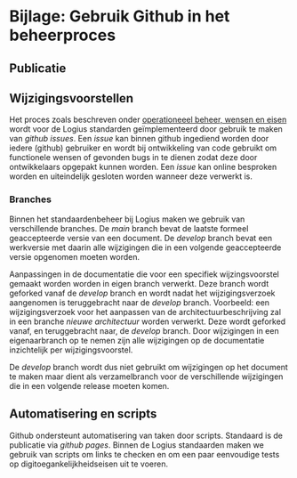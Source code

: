 # Bijlage: Gebruik Github in het beheerproces

## Publicatie

## Wijzigingsvoorstellen

Het proces zoals beschreven onder
[operationeeel beheer, wensen en eisen](#wensen-en-eisen)
wordt voor de Logius standarden geïmplementeerd door gebruik te maken
van _github issues_. Een _issue_ kan binnen github ingediend worden
door iedere (github) gebruiker en wordt bij ontwikkeling van code
gebruikt om functionele wensen of gevonden bugs in te dienen zodat
deze door ontwikkelaars opgepakt kunnen worden. Een _issue_ kan
online besproken worden en uiteindelijk gesloten worden wanneer
deze verwerkt is.

### Branches

Binnen het standaardenbeheer bij Logius maken we gebruik van verschillende
branches. De _main_ branch bevat de laatste formeel geaccepteerde versie
van een document. De _develop_ branch bevat een werkversie met daarin alle
wijzigingen die in een volgende geaccepteerde versie opgenomen moeten
worden.

Aanpassingen in de documentatie die voor een specifiek wijzingsvoorstel
gemaakt worden worden in eigen branch verwerkt. Deze branch wordt geforked vanaf de _develop_ branch en wordt nadat het wijzigingsverzoek aangenomen
is teruggebracht naar de _develop_ branch. Voorbeeld: een wijzigingsverzoek
voor het aanpassen van de architectuurbeschrijving zal in een branche _nieuwe architectuur_ worden verwerkt. Deze wordt geforked vanaf, en
teruggebracht naar, de _develop_ branch. Door wijzigingen in een eigenaarbranch op te nemen zijn alle wijzigingen op de documentatie inzichtelijk per wijzigingsvoorstel.

De _develop_ branch wordt dus niet gebruikt om wijzigingen op het document
te maken maar dient als verzamelbranch voor de verschillende wijzigingen
die in een volgende release moeten komen.

## Automatisering en scripts

Github ondersteunt automatisering van taken door scripts. Standaard
is de publicatie via _github pages_. Binnen de Logius standaarden maken
we gebruik van scripts om links te checken en om een paar eenvoudige
tests op digitoegankelijkheidseisen uit te voeren.

